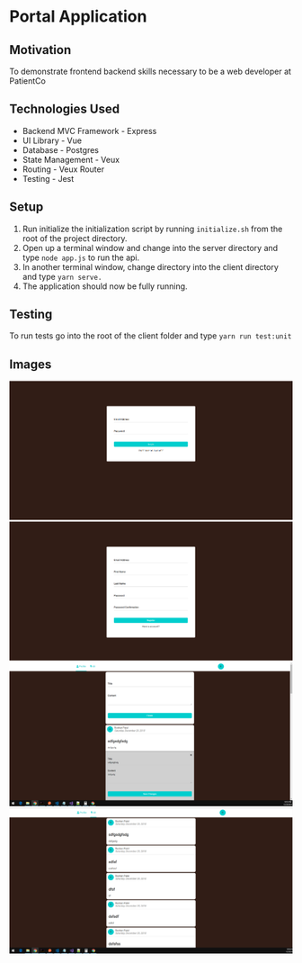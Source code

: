 # Portal Application

## Motivation
To demonstrate frontend backend skills necessary to be a web developer at PatientCo

## Technologies Used
* Backend MVC Framework - Express
* UI Library - Vue
* Database - Postgres
* State Management - Veux
* Routing - Veux Router
* Testing - Jest

## Setup
1. Run initialize the initialization script by running `initialize.sh` from the root of the project directory.
2. Open up a terminal window and change into the server directory and type `node app.js` to run the api.
3. In another terminal window, change directory into the client directory and type `yarn serve.`
4. The application should now be fully running.

## Testing
To run tests go into the root of the client folder and type `yarn run test:unit`

## Images
![Alt text](images/portal-login.png "Login Page")
![Alt text](images/portal-register.png "Registration View")
![Alt text](images/portal-profile-view.png "Profile View")
![Alt text](images/portal-all-view.png "All Post View")
